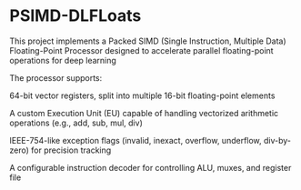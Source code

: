 # PSIMD-DLFLoats
This project implements a Packed SIMD (Single Instruction, Multiple Data) Floating-Point Processor designed to accelerate parallel floating-point operations for deep learning

The processor supports:

64-bit vector registers, split into multiple 16-bit floating-point elements

A custom Execution Unit (EU) capable of handling vectorized arithmetic operations (e.g., add, sub, mul, div)

IEEE-754-like exception flags (invalid, inexact, overflow, underflow, div-by-zero) for precision tracking

A configurable instruction decoder for controlling ALU, muxes, and register file
